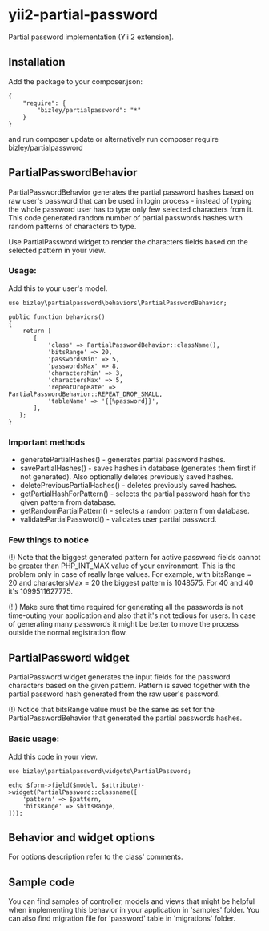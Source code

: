 # yii2-partial-password

Partial password implementation (Yii 2 extension).

## Installation

Add the package to your composer.json:

    {
        "require": {
            "bizley/partialpassword": "*"
        }
    }

and run composer update or alternatively run composer require bizley/partialpassword

## PartialPasswordBehavior

PartialPasswordBehavior generates the partial password hashes based on raw user's password that can be used in login process - instead of typing the whole password user has to type only 
few selected characters from it.
This code generated random number of partial passwords hashes with random patterns of characters to type.

Use PartialPassword widget to render the characters fields based on the selected pattern in your view.

### Usage:

Add this to your user's model.

~~~
use bizley\partialpassword\behaviors\PartialPasswordBehavior;

public function behaviors()
{
    return [
       [
           'class' => PartialPasswordBehavior::className(),
           'bitsRange' => 20,
           'passwordsMin' => 5,
           'passwordsMax' => 8,
           'charactersMin' => 3,
           'charactersMax' => 5,
           'repeatDropRate' => PartialPasswordBehavior::REPEAT_DROP_SMALL,
           'tableName' => '{{%password}}',
       ],
   ];
}
~~~

### Important methods

- generatePartialHashes() - generates partial password hashes.
- savePartialHashes() - saves hashes in database (generates them first if not generated). Also optionally deletes previously saved hashes.
- deletePreviousPartialHashes() - deletes previously saved hashes.
- getPartialHashForPattern() - selects the partial password hash for the given pattern from database.
- getRandomPartialPattern() - selects a random pattern from database.
- validatePartialPassword() - validates user partial password.

### Few things to notice

(!) Note that the biggest generated pattern for active password fields cannot be greater than PHP_INT_MAX value of your environment. This is the problem only in case of really large 
values. For example, with bitsRange = 20 and charactersMax = 20 the biggest pattern is 1048575. For 40 and 40 it's 1099511627775.

(!!) Make sure that time required for generating all the passwords is not time-outing your application and also that it's not tedious for users. In case of generating many passwords it 
might be better to move the process outside the normal registration flow.

## PartialPassword widget

PartialPassword widget generates the input fields for the password characters based on the given pattern.
Pattern is saved together with the partial password hash generated from the raw user's password.

(!) Notice that bitsRange value must be the same as set for the PartialPasswordBehavior that generated the partial passwords hashes.

### Basic usage:

Add this code in your view.

~~~
use bizley\partialpassword\widgets\PartialPassword;

echo $form->field($model, $attribute)->widget(PartialPassword::classname([
    'pattern' => $pattern,
    'bitsRange' => $bitsRange,
]));
~~~

## Behavior and widget options

For options description refer to the class' comments.

## Sample code

You can find samples of controller, models and views that might be helpful when implementing this behavior in your application in 'samples' folder.
You can also find migration file for 'password' table in 'migrations' folder.